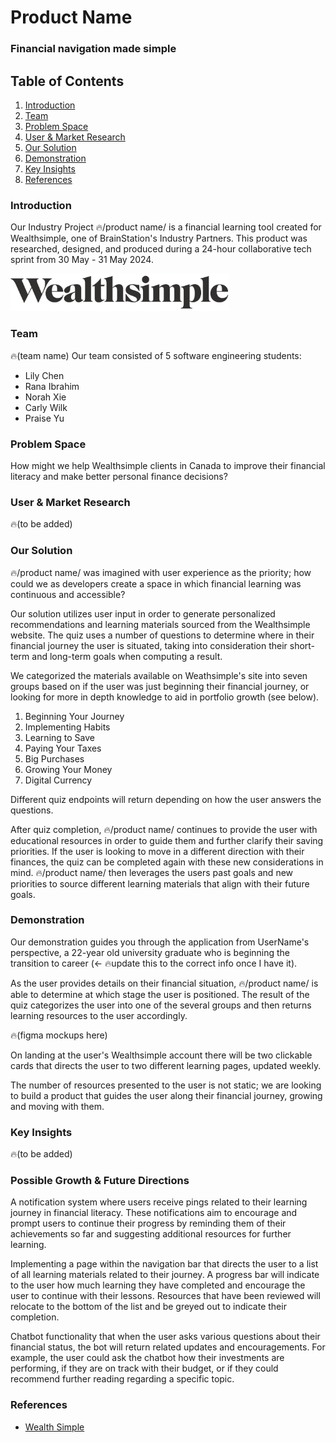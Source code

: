 # Product Name
### Financial navigation made simple


## Table of Contents
1. [Introduction](#introduction)
2. [Team](#team)
3. [Problem Space](#problem-space)
4. [User & Market Research](#user--market-research)
5. [Our Solution](#our-solution)
6. [Demonstration](#demonstration)
7. [Key Insights](#key-insights)
8. [References](#references)


### Introduction
Our Industry Project 🔥/product name/ is a financial learning tool created for Wealthsimple, one of BrainStation's Industry Partners. This product was researched, designed, and produced during a 24-hour collaborative tech sprint from 30 May - 31 May 2024.  

<img src="./src/assets/images/ws.logo.png" width="350">


### Team 
🔥(team name)
Our team consisted of 5 software engineering students:
- Lily Chen
- Rana Ibrahim
- Norah Xie
- Carly Wilk
- Praise Yu


### Problem Space
How might we help Wealthsimple clients in Canada to improve their financial literacy and make better personal finance decisions?


### User & Market Research
🔥(to be added)


### Our Solution
🔥/product name/ was imagined with user experience as the priority; how could we as developers create a space in which financial learning was continuous and accessible?

Our solution utilizes user input in order to generate personalized recommendations and learning materials sourced from the Wealthsimple website. The quiz uses a number of questions to determine where in their financial journey the user is situated, taking into consideration their short-term and long-term goals when computing a result. 

We categorized the materials available on Weathsimple's site into seven groups based on if the user was just beginning their financial journey, or looking for more in depth knowledge to aid in portfolio growth (see below). 

1. Beginning Your Journey
2. Implementing Habits
3. Learning to Save
4. Paying Your Taxes
5. Big Purchases
6. Growing Your Money
7. Digital Currency

Different quiz endpoints will return depending on how the user answers the questions. 

After quiz completion, 🔥/product name/ continues to provide the user with educational resources in order to guide them and further clarify their saving priorities. If the user is looking to move in a different direction with their finances, the quiz can be completed again with these new considerations in mind. 🔥/product name/ then leverages the users past goals and new priorities to source different learning materials that align with their future goals.  


### Demonstration
Our demonstration guides you through the application from UserName's perspective, a 22-year old university graduate who is beginning the transition to career (<- 🔥update this to the correct info once I have it). 

As the user provides details on their financial situation, 🔥/product name/ is able to determine at which stage the user is positioned. The result of the quiz categorizes the user into one of the several groups and then returns learning resources to the user accordingly. 

🔥(figma mockups here)

On landing at the user's Wealthsimple account there will be two clickable cards that directs the user to two different learning pages, updated weekly. 

The number of resources presented to the user is not static; we are looking to build a product that guides the user along their financial journey, growing and moving with them.


### Key Insights
🔥(to be added)


### Possible Growth & Future Directions
A notification system where users receive pings related to their learning journey in financial literacy. These notifications aim to encourage and prompt users to continue their progress by reminding them of their achievements so far and suggesting additional resources for further learning.

Implementing a page within the navigation bar that directs the user to a list of all learning materials related to their journey. A progress bar will indicate to the user how much learning they have completed and encourage the user to continue with their lessons. Resources that have been reviewed will relocate to the bottom of the list and be greyed out to indicate their completion. 

Chatbot functionality that when the user asks various questions about their financial status, the bot will return related updates and encouragements. For example, the user could ask the chatbot how their investments are performing, if they are on track with their budget, or if they could recommend further reading regarding a specific topic. 


### References
- [Wealth Simple](https://www.wealthsimple.com/en-ca)
